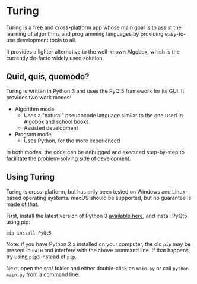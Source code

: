 # Turing

Turing is a free and cross-platform app whose main goal is to assist the learning of algorithms and programming languages by providing easy-to-use development tools to all.

It provides a lighter alternative to the well-known Algobox, which is the currently de-facto widely used solution.

## Quid, quis, quomodo?

Turing is written in Python 3 and uses the PyQt5 framework for its GUI. It provides two work modes:

- Algorithm mode
  - Uses a "natural" pseudocode language similar to the one used in Algobox and school books.
  - Assisted development
- Program mode
  - Uses Python, for the more experienced

In both modes, the code can be debugged and executed step-by-step to facilitate the problem-solving side of development.

## Using Turing

Turing is cross-platform, but has only been tested on Windows and Linux-based operating systems. macOS should be supported, but no guarantee is made of that.

First, install the latest version of Python 3 [available here](https://www.python.org/downloads/), and install PyQt5 using pip:

    pip install PyQt5

Note: if you have Python 2.x installed on your computer, the old `pip` may be present in `PATH` and interfere with the above command line. If that happens, try using `pip3` instead of `pip`.

Next, open the src/ folder and either double-click on `main.py` or call `python main.py` from a command line.

